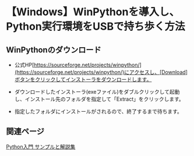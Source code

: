 # 【Windows】WinPythonを導入し、Python実行環境をUSBで持ち歩く方法

## WinPythonのダウンロード

- 公式HP[https://sourceforge.net/projects/winpython/](https://sourceforge.net/projects/winpython/)にアクセスし、[Download]ボタンをクリックしてインストーラをダウンロードします。

- ダウンロードしたインストーラ(exeファイル)をダブルクリックして起動し、インストール先のフォルダを指定して「Extract」をクリックします。

- 指定したフォルダにインストールがされるので、終了するまで待ちます。


## 関連ページ

[Python入門 サンプルと解説集](../index.md)




